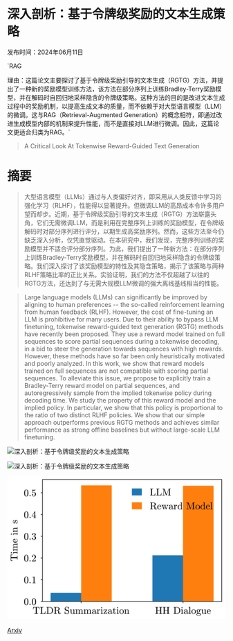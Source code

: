 # 深入剖析：基于令牌级奖励的文本生成策略

发布时间：2024年06月11日

`RAG

理由：这篇论文主要探讨了基于令牌级奖励引导的文本生成（RGTG）方法，并提出了一种新的奖励模型训练方法，该方法在部分序列上训练Bradley-Terry奖励模型，并在解码时自回归地采样隐含的令牌级策略。这种方法的目的是改进文本生成过程中的奖励机制，以提高生成文本的质量，而不依赖于对大型语言模型（LLM）的微调。这与RAG（Retrieval-Augmented Generation）的概念相符，即通过改进生成模型内部的机制来提升性能，而不是直接对LLM进行微调。因此，这篇论文更适合归类为RAG。`

> A Critical Look At Tokenwise Reward-Guided Text Generation

# 摘要

> 大型语言模型（LLMs）通过与人类偏好对齐，即采用从人类反馈中学习的强化学习（RLHF），性能得以显著提升。但微调LLM的高昂成本令许多用户望而却步。近期，基于令牌级奖励引导的文本生成（RGTG）方法崭露头角，它们无需微调LLM，而是利用在完整序列上训练的奖励模型，在令牌级解码时对部分序列进行评分，以期生成高奖励序列。然而，这些方法至今仍缺乏深入分析，仅凭直觉驱动。在本研究中，我们发现，完整序列训练的奖励模型并不适合评分部分序列。为此，我们提出了一种新方法：在部分序列上训练Bradley-Terry奖励模型，并在解码时自回归地采样隐含的令牌级策略。我们深入探讨了该奖励模型的特性及其隐含策略，揭示了该策略与两种RLHF策略比率的正比关系。实验证明，我们的方法不仅超越了以往的RGTG方法，还达到了与无需大规模LLM微调的强大离线基线相当的性能。

> Large language models (LLMs) can significantly be improved by aligning to human preferences -- the so-called reinforcement learning from human feedback (RLHF). However, the cost of fine-tuning an LLM is prohibitive for many users. Due to their ability to bypass LLM finetuning, tokenwise reward-guided text generation (RGTG) methods have recently been proposed. They use a reward model trained on full sequences to score partial sequences during a tokenwise decoding, in a bid to steer the generation towards sequences with high rewards. However, these methods have so far been only heuristically motivated and poorly analyzed. In this work, we show that reward models trained on full sequences are not compatible with scoring partial sequences. To alleviate this issue, we propose to explicitly train a Bradley-Terry reward model on partial sequences, and autoregressively sample from the implied tokenwise policy during decoding time. We study the property of this reward model and the implied policy. In particular, we show that this policy is proportional to the ratio of two distinct RLHF policies. We show that our simple approach outperforms previous RGTG methods and achieves similar performance as strong offline baselines but without large-scale LLM finetuning.

![深入剖析：基于令牌级奖励的文本生成策略](../../../paper_images/2406.07780/fig_one)

![深入剖析：基于令牌级奖励的文本生成策略](../../../paper_images/2406.07780/method)

![深入剖析：基于令牌级奖励的文本生成策略](../../../paper_images/2406.07780/x1.png)

[Arxiv](https://arxiv.org/abs/2406.07780)